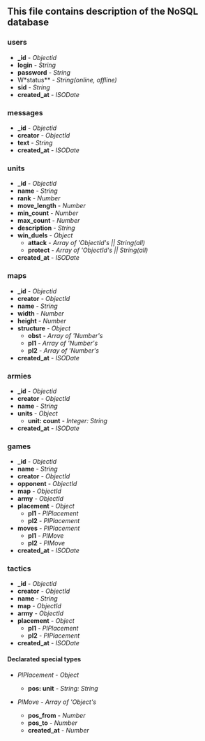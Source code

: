 ## This file contains description of the NoSQL database

### users

+ **_id**         - *Objectid*
+ **login**       - *String*
+ **password**    - *String*
+ W*status**      - *String(online, offline)*
+ **sid**         - *String*
+ **created_at**  - *ISODate*

### messages

+ **_id**         - *Objectid*
+ **creator**     - *ObjectId*
+ **text**        - *String*
+ **created_at**  - *ISODate*

### units

+ **_id**         - *Objectid*
+ **name**        - *String*
+ **rank**        - *Number*
+ **move_length** - *Number*
+ **min_count**   - *Number*
+ **max_count**   - *Number*
+ **description** - *String*
+ **win_duels**   - *Object*
    + **attack**    - *Array of 'ObjectId's || String(all)*
    + **protect**   - *Array of 'ObjectId's || String(all)*
+ **created_at**  - *ISODate*

### maps

+ **_id**         - *Objectid*
+ **creator**     - *ObjectId*
+ **name**        - *String*
+ **width**       - *Number*
+ **height**      - *Number*
+ **structure**   - *Object*
    + **obst**      - *Array of 'Number's*
    + **pl1**       - *Array of 'Number's*
    + **pl2**       - *Array of 'Number's*
+ **created_at**  - *ISODate*

### armies

+ **_id**           - *Objectid*
+ **creator**       - *ObjectId*
+ **name**          - *String*
+ **units**         - *Object*
    + **unit: count** - *Integer: String*
+ **created_at**    - *ISODate*

### games

+ **_id**           - *Objectid*
+ **name**          - *String*
+ **creator**       - *ObjectId*
+ **opponent**      - *ObjectId*
+ **map**           - *ObjectId*
+ **army**          - *ObjectId*
+ **placement**     - *Object*
    + **pl1**         - *PlPlacement* 
    + **pl2**         - *PlPlacement* 
+ **moves**         - *PlPlacement*
    + **pl1**         - *PlMove*
    + **pl2**         - *PlMove*
+ **created_at**    - *ISODate*

### tactics

+ **_id**           - *Objectid*
+ **creator**       - *ObjectId*
+ **name**          - *String*
+ **map**           - *ObjectId*
+ **army**          - *ObjectId*
+ **placement**     - *Object*
    + **pl1**         - *PlPlacement* 
    + **pl2**         - *PlPlacement* 
+ **created_at**    - *ISODate*

#### Declarated special types

+ *PlPlacement*     - *Object*
    + **pos: unit** - *String: String*    
    
+ *PlMove*          - *Array of 'Object's*
    + **pos_from**    - *Number*
    + **pos_to**      - *Number*
    + **created_at**  - *Number*
    
